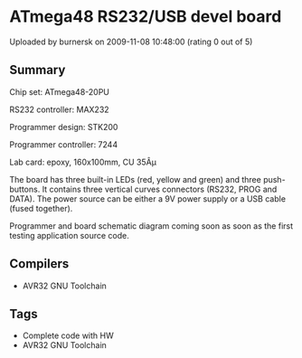 # ATmega48 RS232/USB devel board

Uploaded by burnersk on 2009-11-08 10:48:00 (rating 0 out of 5)

## Summary

Chip set: ATmega48-20PU  

RS232 controller: MAX232  

Programmer design: STK200  

Programmer controller: 7244  

Lab card: epoxy, 160x100mm, CU 35Âµ


The board has three built-in LEDs (red, yellow and green) and three push-buttons. It contains three vertical curves connectors (RS232, PROG and DATA). The power source can be either a 9V power supply or a USB cable (fused together).


Programmer and board schematic diagram coming soon as soon as the first testing application source code.

## Compilers

- AVR32 GNU Toolchain

## Tags

- Complete code with HW
- AVR32 GNU Toolchain
